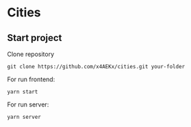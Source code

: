 # Cities

## Start project

Clone repository

`git clone https://github.com/x4AEKx/cities.git your-folder`

For run frontend:

`yarn start`

For run server:

`yarn server`
